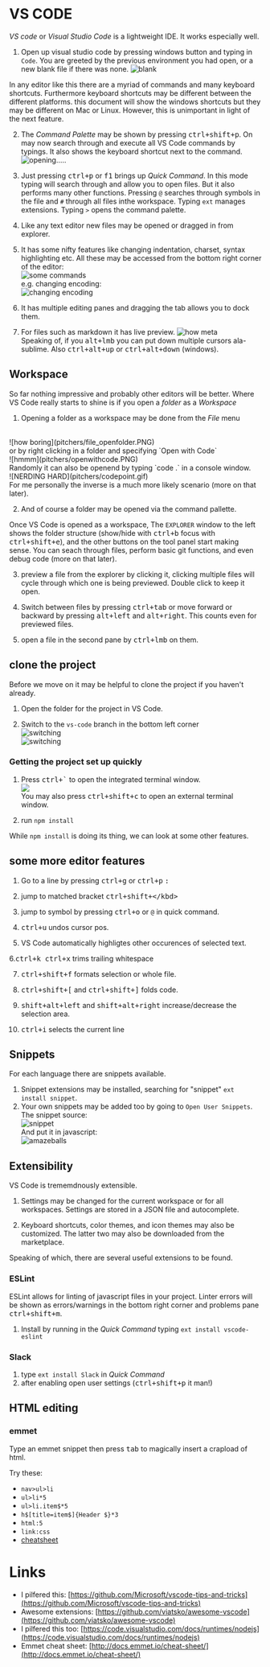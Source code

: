 # VS CODE
*VS code* or *Visual Studio Code* is a lightweight IDE. It works especially well.

1. Open up visual studio code by pressing windows button and typing in `Code`.
You are greeted by the previous environment you had open, or a new blank file
if there was none.
![blank](pitchers/intro.PNG)

In any editor like this there are a myriad of commands and many keyboard shortcuts.
Furthermore keyboard shortcuts may be different between the different platforms. this
document will show the windows shortcuts but they may be different on Mac or Linux.
However, this is unimportant in light of the next feature.

2. The *Command Palette* may be shown by pressing <kbd>ctrl+shift+p</kbd>. On may
now search through and execute all VS Code commands by typings. It also shows
the keyboard shortcut next to the command.<br>
![opening.....](pitchers/openingfolder.gif)

3. Just pressing <kbd>ctrl+p</kbd> or <kbd>f1</kbd> brings up *Quick Command*. In this mode typing
will search through and allow you to open files. But it also performs many other
functions. Pressing `@` searches through symbols in the file and `#` through
all files inthe workspace. Typing `ext` manages extensions. Typing `>` opens
the command palette.

4. Like any text editor new files may be opened or dragged in from explorer.

5. It has some nifty features like changing indentation, charset, syntax highlighting
etc. All these may be accessed from the bottom right corner of the editor:<br/>
![some commands](pitchers/bottomrightcorner.PNG)<br>
e.g. changing encoding:<br>
![changing encoding](pitchers/encodings.PNG)

6. It has multiple editing panes and dragging the tab allows you to dock them.

7. For files such as markdown it has live preview.
![how meta](pitchers/livepreview.gif)<br>
Speaking of, if you <kbd>alt+lmb</kbd> you can put down multiple cursors ala-sublime.
Also <kbd>ctrl+alt+up</kbd> or <kbd>ctrl+alt+down</kbd> (windows).

## Workspace

So far nothing impressive and probably other editors will be better. Where VS Code
really starts to shine is if you open a *folder* as a *Workspace*

1. Opening a folder as a workspace may be done from the *File* menu
<br>
![how boring](pitchers/file_openfolder.PNG)<br>
or by right clicking in a folder and specifying `Open with Code`<br>
![hmmm](pitchers/openwithcode.PNG)<br>
Randomly it can also be openend by typing `code .` in a console window.<br>
![NERDING HARD](pitchers/codepoint.gif)<br>
For me personally the inverse is a much more likely scenario (more on that later).

2. And of course a folder may be opened via the command pallette.

Once VS Code is opened as a workspace, The `EXPLORER` window to the left shows the
folder structure (show/hide with <kbd>ctrl+b</kbd> focus with <kbd>ctrl+shift+e</kbd>),
and the other buttons on the tool panel start making sense. You can seach through
files, perform basic git functions, and even debug code (more on that later).

3. preview a file from the explorer by clicking it, clicking multiple files will cycle
through which one is being previewed. Double click to keep it open.

3. Switch between files by pressing <kbd>ctrl+tab</kbd> or move forward or backward
by pressing <kbd>alt+left</kbd> and <kbd>alt+right</kbd>. This counts even for
previewed files.

4. open a file in the second pane by <kbd>ctrl+lmb</kbd> on them.

## clone the project
Before we move on it may be helpful to clone the project if you haven't already.

1. Open the folder for the project in VS Code.

2. Switch to the `vs-code` branch in the bottom left corner<br>
![switching](pitchers/switchbranch1.PNG)<br>
![switching](pitchers/switchbranch2.PNG)

### Getting the project set up quickly

1. Press <kbd>ctrl+`</kbd> to open the integrated terminal window.<br>
![](pitchers/terming.PNG)<br>
You may also press <kbd>ctrl+shift+c</kbd> to open an external terminal window.

2. run `npm install`

While `npm install` is doing its thing, we can look at some other features.

## some more editor features

1. Go to a line by pressing <kbd>ctrl+g</kbd> or <kbd>ctrl+p</kbd> <kbd>:</kbd>

2. jump to matched bracket <kbd>ctrl+shift+\</kbd>

3. jump to symbol by pressing <kbd>ctrl+o</kbd> or `@` in quick command.

4. <kbd>ctrl+u</kbd> undos cursor pos.

5. VS Code automatically highligtes other occurences of selected text.

6.<kbd>ctrl+k ctrl+x</kbd> trims trailing whitespace

7. <kbd>ctrl+shift+f</kbd> formats selection or whole file.

8. <kbd>ctrl+shift+[</kbd> and <kbd>ctrl+shift+]</kbd> folds code.

9. <kbd>shift+alt+left</kbd> and <kbd>shift+alt+right</kbd> increase/decrease the selection
area.

10. <kbd>ctrl+i</kbd> selects the current line

## Snippets
For each language there are snippets available.

1. Snippet extensions may be installed, searching for "snippet" `ext install snippet`.
2. Your own snippets may be added too by going to `Open User Snippets`.<br>
The snippet source:<br>
![snippet](pitchers/asnippet.PNG)<br>
And put it in javascript:<br>
![amazeballs](pitchers/snippeting.gif)

## Extensibility
VS Code is trememdnously extensible.

1. Settings may be changed for the current workspace or for all workspaces. Settings
are stored in a JSON file and autocomplete.

2. Keyboard shortcuts, color themes, and icon themes may also be customized. The latter
two may also be downloaded from the marketplace.

Speaking of which, there are several useful extensions to be found.

### ESLint
ESLint allows for linting of javascript files in your project. Linter errors will be
shown as errors/warnings in the bottom right corner and problems pane
<kbd>ctrl+shift+m</kbd>.

1. Install by running in the *Quick Command* typing `ext install vscode-eslint`

### Slack

1. type `ext install Slack` in *Quick Command*
2. after enabling open user settings (<kbd>ctrl+shift+p</kbd> it man!)



## HTML editing

### emmet
Type an emmet snippet then press <kbd>tab</kbd> to magically insert a crapload of html.

Try these:

* `nav>ul>li`
* `ul>li*5`
* `ul>li.item$*5`
* `h$[title=item$]{Header $}*3`
* `html:5`
* `link:css`
* [cheatsheet](http://docs.emmet.io/cheat-sheet/)




# Links
* I pilfered this: [https://github.com/Microsoft/vscode-tips-and-tricks](https://github.com/Microsoft/vscode-tips-and-tricks)
* Awesome extensions: [https://github.com/viatsko/awesome-vscode](https://github.com/viatsko/awesome-vscode)
* I pilfered this too: [https://code.visualstudio.com/docs/runtimes/nodejs](https://code.visualstudio.com/docs/runtimes/nodejs)
* Emmet cheat sheet: [http://docs.emmet.io/cheat-sheet/](http://docs.emmet.io/cheat-sheet/)